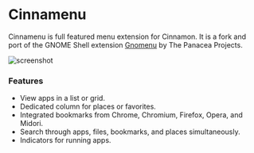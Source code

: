 Cinnamenu
========

Cinnamenu is full featured menu extension for Cinnamon. It is a fork and port of the GNOME Shell extension [Gnomenu](https://github.com/The-Panacea-Projects/cinnamenu) by The Panacea Projects.

![screenshot](https://github.com/jaszhix/Cinnamenu/raw/master/screenshot.png)

### Features

 * View apps in a list or grid.
 * Dedicated column for places or favorites.
 * Integrated bookmarks from Chrome, Chromium, Firefox, Opera, and Midori.
 * Search through apps, files, bookmarks, and places simultaneously.
 * Indicators for running apps.